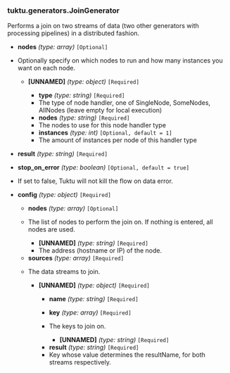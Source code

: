 ### tuktu.generators.JoinGenerator
Performs a join on two streams of data (two other generators with processing pipelines) in a distributed fashion.

  * **nodes** *(type: array)* `[Optional]`
  - Optionally specify on which nodes to run and how many instances you want on each node.

    * **[UNNAMED]** *(type: object)* `[Required]`

      * **type** *(type: string)* `[Required]`
      - The type of node handler, one of SingleNode, SomeNodes, AllNodes (leave empty for local execution)

      * **nodes** *(type: string)* `[Required]`
      - The nodes to use for this node handler type

      * **instances** *(type: int)* `[Optional, default = 1]`
      - The amount of instances per node of this handler type

  * **result** *(type: string)* `[Required]`

  * **stop_on_error** *(type: boolean)* `[Optional, default = true]`
  - If set to false, Tuktu will not kill the flow on data error.

  * **config** *(type: object)* `[Required]`

    * **nodes** *(type: array)* `[Optional]`
    - The list of nodes to perform the join on. If nothing is entered, all nodes are used.

      * **[UNNAMED]** *(type: string)* `[Required]`
      - The address (hostname or IP) of the node.

    * **sources** *(type: array)* `[Required]`
    - The data streams to join.

      * **[UNNAMED]** *(type: object)* `[Required]`

        * **name** *(type: string)* `[Required]`

        * **key** *(type: array)* `[Required]`
        - The keys to join on.

          * **[UNNAMED]** *(type: string)* `[Required]`

        * **result** *(type: string)* `[Required]`
        - Key whose value determines the resultName, for both streams respectively.

